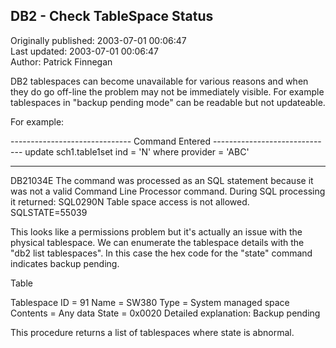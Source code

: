 ## DB2 - Check TableSpace Status  
Originally published: 2003-07-01 00:06:47  
Last updated: 2003-07-01 00:06:47  
Author: Patrick Finnegan  
  
DB2 tablespaces can become unavailable for various reasons and when they do go off-line the problem may not be immediately visible.  For example tablespaces in "backup pending mode" can be readable but not updateable.

For example:


------------------------------ Command Entered ------------------------------
update sch1.table1set ind = 'N' where provider = 'ABC'

-----------------------------------------------------------------------------
DB21034E  The command was processed as an SQL statement because it was not a
valid Command Line Processor command.  During SQL processing it returned:
SQL0290N  Table space access is not allowed.  SQLSTATE=55039

This looks like a permissions problem but it's actually an issue with the physical tablespace.  We can enumerate the tablespace details with the "db2 list tablespaces".  In this case the hex code for the "state" command indicates backup pending.

Table

Tablespace ID                        = 91
Name                                 = SW380
Type                                 = System managed space
Contents                             = Any data
State                                = 0x0020
Detailed explanation:
    Backup pending

This procedure returns a list of tablespaces where state is abnormal.